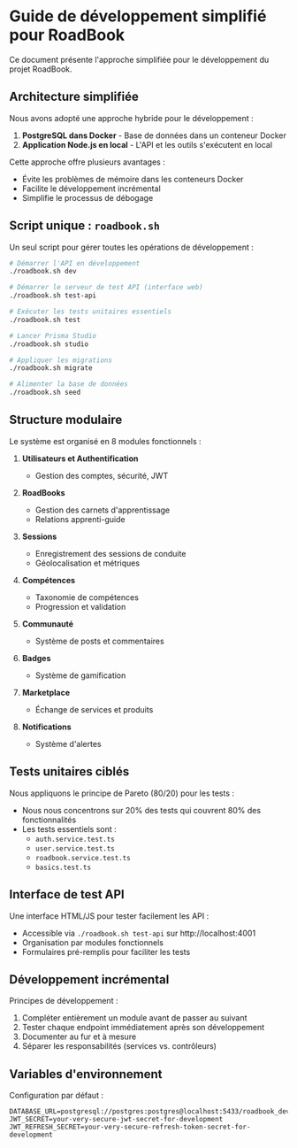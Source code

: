 # Guide de développement simplifié pour RoadBook

Ce document présente l'approche simplifiée pour le développement du projet RoadBook.

## Architecture simplifiée

Nous avons adopté une approche hybride pour le développement :

1. **PostgreSQL dans Docker** - Base de données dans un conteneur Docker
2. **Application Node.js en local** - L'API et les outils s'exécutent en local

Cette approche offre plusieurs avantages :
- Évite les problèmes de mémoire dans les conteneurs Docker
- Facilite le développement incrémental
- Simplifie le processus de débogage

## Script unique : `roadbook.sh`

Un seul script pour gérer toutes les opérations de développement :

```bash
# Démarrer l'API en développement
./roadbook.sh dev

# Démarrer le serveur de test API (interface web)
./roadbook.sh test-api

# Exécuter les tests unitaires essentiels
./roadbook.sh test

# Lancer Prisma Studio
./roadbook.sh studio

# Appliquer les migrations
./roadbook.sh migrate

# Alimenter la base de données
./roadbook.sh seed
```

## Structure modulaire

Le système est organisé en 8 modules fonctionnels :

1. **Utilisateurs et Authentification**
   - Gestion des comptes, sécurité, JWT

2. **RoadBooks**  
   - Gestion des carnets d'apprentissage
   - Relations apprenti-guide

3. **Sessions**
   - Enregistrement des sessions de conduite
   - Géolocalisation et métriques

4. **Compétences**
   - Taxonomie de compétences
   - Progression et validation

5. **Communauté**
   - Système de posts et commentaires

6. **Badges**
   - Système de gamification

7. **Marketplace**
   - Échange de services et produits

8. **Notifications**
   - Système d'alertes

## Tests unitaires ciblés

Nous appliquons le principe de Pareto (80/20) pour les tests :
- Nous nous concentrons sur 20% des tests qui couvrent 80% des fonctionnalités
- Les tests essentiels sont :
  - `auth.service.test.ts`
  - `user.service.test.ts`
  - `roadbook.service.test.ts`
  - `basics.test.ts`

## Interface de test API

Une interface HTML/JS pour tester facilement les API :
- Accessible via `./roadbook.sh test-api` sur http://localhost:4001
- Organisation par modules fonctionnels
- Formulaires pré-remplis pour faciliter les tests

## Développement incrémental

Principes de développement :
1. Compléter entièrement un module avant de passer au suivant
2. Tester chaque endpoint immédiatement après son développement
3. Documenter au fur et à mesure
4. Séparer les responsabilités (services vs. contrôleurs)

## Variables d'environnement

Configuration par défaut :
```
DATABASE_URL=postgresql://postgres:postgres@localhost:5433/roadbook_dev
JWT_SECRET=your-very-secure-jwt-secret-for-development
JWT_REFRESH_SECRET=your-very-secure-refresh-token-secret-for-development
```